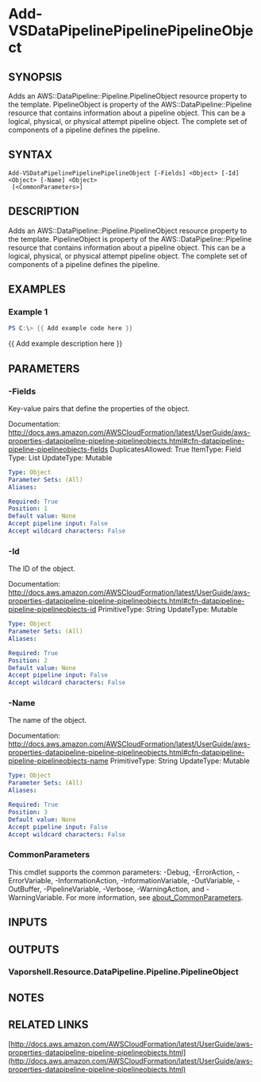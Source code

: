 # Add-VSDataPipelinePipelinePipelineObject

## SYNOPSIS
Adds an AWS::DataPipeline::Pipeline.PipelineObject resource property to the template.
PipelineObject is property of the AWS::DataPipeline::Pipeline resource that contains information about a pipeline object.
This can be a logical, physical, or physical attempt pipeline object.
The complete set of components of a pipeline defines the pipeline.

## SYNTAX

```
Add-VSDataPipelinePipelinePipelineObject [-Fields] <Object> [-Id] <Object> [-Name] <Object>
 [<CommonParameters>]
```

## DESCRIPTION
Adds an AWS::DataPipeline::Pipeline.PipelineObject resource property to the template.
PipelineObject is property of the AWS::DataPipeline::Pipeline resource that contains information about a pipeline object.
This can be a logical, physical, or physical attempt pipeline object.
The complete set of components of a pipeline defines the pipeline.

## EXAMPLES

### Example 1
```powershell
PS C:\> {{ Add example code here }}
```

{{ Add example description here }}

## PARAMETERS

### -Fields
Key-value pairs that define the properties of the object.

Documentation: http://docs.aws.amazon.com/AWSCloudFormation/latest/UserGuide/aws-properties-datapipeline-pipeline-pipelineobjects.html#cfn-datapipeline-pipeline-pipelineobjects-fields
DuplicatesAllowed: True
ItemType: Field
Type: List
UpdateType: Mutable

```yaml
Type: Object
Parameter Sets: (All)
Aliases:

Required: True
Position: 1
Default value: None
Accept pipeline input: False
Accept wildcard characters: False
```

### -Id
The ID of the object.

Documentation: http://docs.aws.amazon.com/AWSCloudFormation/latest/UserGuide/aws-properties-datapipeline-pipeline-pipelineobjects.html#cfn-datapipeline-pipeline-pipelineobjects-id
PrimitiveType: String
UpdateType: Mutable

```yaml
Type: Object
Parameter Sets: (All)
Aliases:

Required: True
Position: 2
Default value: None
Accept pipeline input: False
Accept wildcard characters: False
```

### -Name
The name of the object.

Documentation: http://docs.aws.amazon.com/AWSCloudFormation/latest/UserGuide/aws-properties-datapipeline-pipeline-pipelineobjects.html#cfn-datapipeline-pipeline-pipelineobjects-name
PrimitiveType: String
UpdateType: Mutable

```yaml
Type: Object
Parameter Sets: (All)
Aliases:

Required: True
Position: 3
Default value: None
Accept pipeline input: False
Accept wildcard characters: False
```

### CommonParameters
This cmdlet supports the common parameters: -Debug, -ErrorAction, -ErrorVariable, -InformationAction, -InformationVariable, -OutVariable, -OutBuffer, -PipelineVariable, -Verbose, -WarningAction, and -WarningVariable. For more information, see [about_CommonParameters](http://go.microsoft.com/fwlink/?LinkID=113216).

## INPUTS

## OUTPUTS

### Vaporshell.Resource.DataPipeline.Pipeline.PipelineObject
## NOTES

## RELATED LINKS

[http://docs.aws.amazon.com/AWSCloudFormation/latest/UserGuide/aws-properties-datapipeline-pipeline-pipelineobjects.html](http://docs.aws.amazon.com/AWSCloudFormation/latest/UserGuide/aws-properties-datapipeline-pipeline-pipelineobjects.html)

